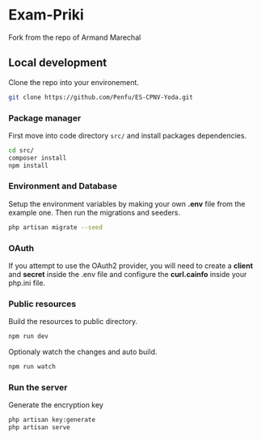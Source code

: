 # Exam-Priki
Fork from the repo of Armand Marechal

## Local development

Clone the repo into your environement.

```bash
git clone https://github.com/Penfu/ES-CPNV-Yoda.git
```

### Package manager

First move into code directory `src/` and install packages dependencies.

```bash
cd src/
composer install
npm install
```

### Environment and Database

Setup the environment variables by making your own **.env** file from the example one.
Then run the migrations and seeders.

```bash
php artisan migrate --seed
```

### OAuth

If you attempt to use the OAuth2 provider, you will need to create a **client** and **secret** inside the .env file and configure the **curl.cainfo** inside your php.ini file.

### Public resources

Build the resources to public directory.

```bash
npm run dev
```

Optionaly watch the changes and auto build.

```bash
npm run watch
```

### Run the server

Generate the encryption key

```bash
php artisan key:generate
php artisan serve
```
